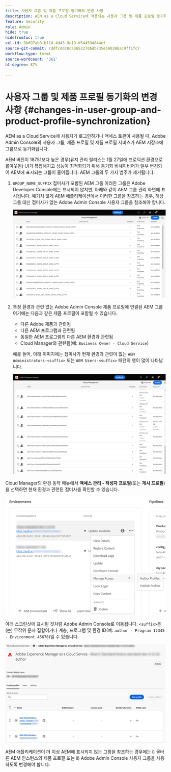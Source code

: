 ```yaml
---
title: 사용자 그룹 및 제품 프로필 동기화의 변경 사항
description: AEM as a Cloud Service에 적용되는 사용자 그룹 및 제품 프로필 동기화 변경 사항에 대해 알아보기
feature: Security
role: Admin
hide: true
hidefromtoc: true
exl-id: 0b097ab3-bf1d-4d43-9e19-d544594844ef
source-git-commit: cddfcddc0ca3652270bdb735e580386ac9ff1fc7
workflow-type: tm+mt
source-wordcount: '361'
ht-degree: 87%

---
```


# 사용자 그룹 및 제품 프로필 동기화의 변경 사항 {#changes-in-user-group-and-product-profile-synchronization}

AEM as a Cloud Service에 사용자가 로그인하거나 액세스 토큰이 사용될 때, Adobe Admin Console의 사용자 그룹, 제품 프로필 및 제품 프로필 서비스가 AEM 저장소에 그룹으로 동기화됩니다.

AEM 버전이 18751보다 높은 경우(유지 관리 릴리스는 1월 27일에 프로덕션 환경으로 롤아웃됨) UI가 복잡해지고 성능이 최적화되기 위해 동기화 비헤이비어가 일부 변경되어 AEM에 표시되는 그룹이 줄어듭니다. AEM 그룹의 두 가지 범주가 제거됩니다.

1. `GROUP_NAME_SUFFIX` 접미사가 포함된 AEM 그룹 이러한 그룹은 Adobe Developer Console에는 표시되지 않지만, 아래와 같이 AEM 그룹 관리 화면에 표시됩니다. 예기치 않게 AEM 애플리케이션에서 이러한 그룹을 참조하는 경우, 해당 그룹 대신 접미사가 없는 Adobe Admin Console 사용자 그룹을 참조해야 합니다.

   ![제거된 그룹 1](/help/security/assets/removed-groups-1.png)

1. 특정 환경과 관련 없는 Adobe Admin Console 제품 프로필에 연결된 AEM 그룹 여기에는 다음과 같은 제품 프로필이 포함될 수 있습니다.

   * 다른 Adobe 제품과 관련됨
   * 다른 AEM 프로그램과 관련됨
   * 동일한 AEM 프로그램의 다른 AEM 환경과 관련됨
   * Cloud Manager와 관련됨(예: `Business Owner - Cloud Service`)

   예를 들어, 아래 이미지에는 접미사가 현재 환경과 관련이 없는 `AEM Administrators-<suffix>` 또는 `AEM Users-<suffix>` 패턴의 행이 많이 나타납니다.

   ![제거된 그룹 2](/help/security/assets/removed-groups-2.png)

Cloud Manager의 환경 동작 메뉴에서 **액세스 관리 - 작성자 프로필**(또는 **게시 프로필**)을 선택하면 현재 환경과 관련된 접미사를 확인할 수 있습니다.

![접미사 확인](/help/security/assets/suffix-check.png)

아래 스크린샷에 표시된 것처럼 Adobe Admin Console로 이동됩니다. `<suffix>`은(는) 무작위 문자 집합이거나 계층, 프로그램 및 환경 ID(예: `author - Program 12345 - Environment 45678`)일 수 있습니다.

![Admin Console의 접미사](/help/security/assets/admin-console-profile-suffixes.png)

AEM 애플리케이션이 더 이상 AEM에 표시되지 않는 그룹을 참조하는 경우에는 i) 올바른 AEM 인스턴스의 제품 프로필 또는 ii) Adobe Admin Console 사용자 그룹을 사용하도록 변경해야 합니다.

